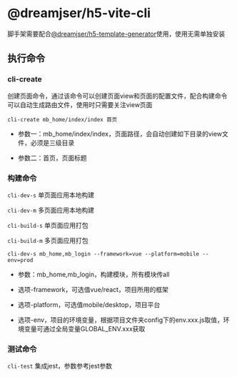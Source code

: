 # @dreamjser/h5-vite-cli

脚手架需要配合[@dreamjser/h5-template-generator](https://github.com/dreamjser/h5-template-generator.git)使用，使用无需单独安装

## 执行命令

### cli-create

创建页面命令，通过该命令可以创建页面view和页面的配置文件，配合构建命令可以自动生成路由文件，使用时只需要关注view页面

```
cli-create mb_home/index/index 首页
```

+ 参数一：mb_home/index/index，页面路径，会自动创建如下目录的view文件，必须是三级目录

+ 参数二：首页，页面标题


### 构建命令

`cli-dev-s` 单页面应用本地构建

`cli-dev-m` 多页面应用本地构建

`cli-build-s` 单页面应用打包

`cli-build-m` 多页面应用打包

```
cli-dev-s mb_home,mb_login --framework=vue --platform=mobile --env=prod
```

+ 参数：mb_home,mb_login，构建模块，所有模块传all

+ 选项-framework，可选值vue/react，项目所用的框架

+ 选项-platform，可选值mobile/desktop，项目平台

+ 选项-env，项目的环境变量，根据项目文件夹config下的env.xxx.js取值，环境变量可通过全局变量GLOBAL_ENV.xxx获取

### 测试命令

`cli-test` 集成jest，参数参考jest参数
